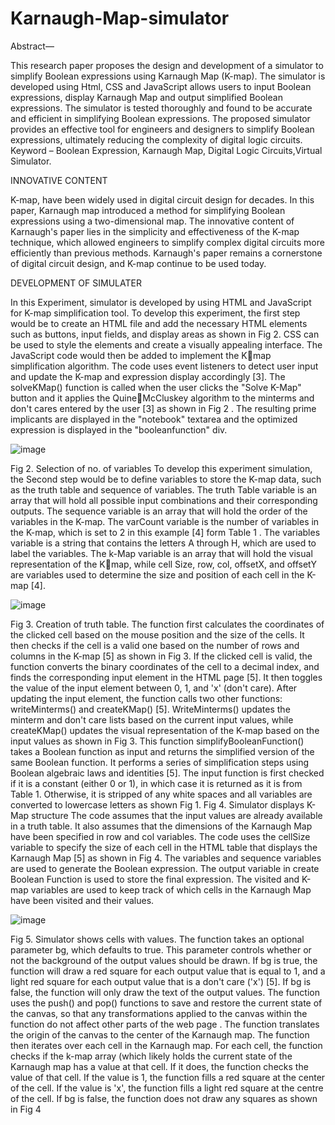 # Karnaugh-Map-simulator
Abstract— 

This research paper proposes the design and 
development of a simulator to simplify Boolean expressions 
using Karnaugh Map (K-map). The simulator is developed 
using Html, CSS and JavaScript allows users to input Boolean 
expressions, display Karnaugh Map and output simplified 
Boolean expressions. The simulator is tested thoroughly and 
found to be accurate and efficient in simplifying Boolean 
expressions. The proposed simulator provides an effective tool 
for engineers and designers to simplify Boolean expressions, 
ultimately reducing the complexity of digital logic circuits.
Keyword – Boolean Expression, Karnaugh Map, Digital Logic 
Circuits,Virtual Simulator.

INNOVATIVE CONTENT

K-map, have been widely used in digital circuit design for 
decades. In this paper, Karnaugh map introduced a method for 
simplifying Boolean expressions using a two-dimensional 
map. The innovative content of Karnaugh's paper lies in the 
simplicity and effectiveness of the K-map technique, which 
allowed engineers to simplify complex digital circuits more 
efficiently than previous methods. Karnaugh's paper remains 
a cornerstone of digital circuit design, and K-map continue to 
be used today.

DEVELOPMENT OF SIMULATER

In this Experiment, simulator is developed by using HTML 
and JavaScript for K-map simplification tool. To develop this 
experiment, the first step would be to create an HTML file and 
add the necessary HTML elements such as buttons, input 
fields, and display areas as shown in Fig 2. CSS can be used 
to style the elements and create a visually appealing interface. 
The JavaScript code would then be added to implement the Kmap simplification algorithm. The code uses event listeners to 
detect user input and update the K-map and expression display 
accordingly [3]. The solveKMap() function is called when the 
user clicks the "Solve K-Map" button and it applies the QuineMcCluskey algorithm to the minterms and don't cares entered 
by the user [3] as shown in Fig 2 . The resulting prime 
implicants are displayed in the "notebook" textarea and the 
optimized expression is displayed in the "booleanfunction" 
div.

![image](https://github.com/user-attachments/assets/53cdd0cd-c1dc-4c1a-9b25-21775ab9b35d)

Fig 2. Selection of no. of variables
To develop this experiment simulation, the Second step would 
be to define variables to store the K-map data, such as the truth 
table and sequence of variables. The truth Table variable is an 
array that will hold all possible input combinations and their 
corresponding outputs. The sequence variable is an array that 
will hold the order of the variables in the K-map. The 
varCount variable is the number of variables in the K-map, 
which is set to 2 in this example [4] form Table 1 . The 
variables variable is a string that contains the letters A through 
H, which are used to label the variables. The k-Map variable 
is an array that will hold the visual representation of the Kmap, while cell Size, row, col, offsetX, and offsetY are 
variables used to determine the size and position of each cell 
in the K-map [4].

![image](https://github.com/user-attachments/assets/65862646-c017-4de1-99d5-3d3781b868d5)

Fig 3. Creation of truth table.
The function first calculates the coordinates of the clicked 
cell based on the mouse position and the size of the cells. It 
then checks if the cell is a valid one based on the number of 
rows and columns in the K-map [5] as shown in Fig 3. If the 
clicked cell is valid, the function converts the binary 
coordinates of the cell to a decimal index, and finds the 
corresponding input element in the HTML page [5]. It then 
toggles the value of the input element between 0, 1, and 'x' 
(don't care). After updating the input element, the function 
calls two other functions: writeMinterms() and createKMap()
[5]. WriteMinterms() updates the minterm and don't care lists 
based on the current input values, while createKMap() updates 
the visual representation of the K-map based on the input 
values as shown in Fig 3.
This function simplifyBooleanFunction() takes a Boolean 
function as input and returns the simplified version of the 
same Boolean function. It performs a series of simplification 
steps using Boolean algebraic laws and identities [5].
The input function is first checked if it is a constant (either 0 
or 1), in which case it is returned as it is from Table 1. 
Otherwise, it is stripped of any white spaces and all variables 
are converted to lowercase letters as shown Fig 1.
Fig 4. Simulator displays K-Map structure
The code assumes that the input values are already available 
in a truth table. It also assumes that the dimensions of the 
Karnaugh Map have been specified in row and col variables. 
The code uses the cellSize variable to specify the size of each 
cell in the HTML table that displays the Karnaugh Map [5] as 
shown in Fig 4. The variables and sequence variables are used 
to generate the Boolean expression. The output variable in 
create Boolean Function is used to store the final expression. 
The visited and K-map variables are used to keep track of 
which cells in the Karnaugh Map have been visited and their 
values.

![image](https://github.com/user-attachments/assets/3038677d-a365-4b5f-b5cf-acf4b773b2dd)


Fig 5. Simulator shows cells with values.
The function takes an optional parameter bg, which 
defaults to true. This parameter controls whether or not the 
background of the output values should be drawn. If bg is true, 
the function will draw a red square for each output value that 
is equal to 1, and a light red square for each output value that 
is a don't care ('x') [5]. If bg is false, the function will only 
draw the text of the output values. The function uses the push() 
and pop() functions to save and restore the current state of the 
canvas, so that any transformations applied to the canvas 
within the function do not affect other parts of the web page .
The function translates the origin of the canvas to the center 
of the Karnaugh map. The function then iterates over each cell 
in the Karnaugh map. For each cell, the function checks if the 
k-map array (which likely holds the current state of the 
Karnaugh map has a value at that cell. If it does, the function 
checks the value of that cell. If the value is 1, the function fills 
a red square at the center of the cell. If the value is 'x', the 
function fills a light red square at the centre of the cell. If bg 
is false, the function does not draw any squares as shown in
Fig 4 
